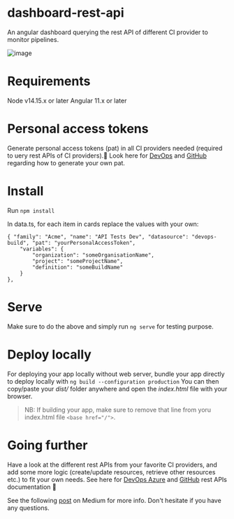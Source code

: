 # dashboard-rest-api
An angular dashboard querying the rest API of different CI provider to monitor pipelines. 

![image](https://user-images.githubusercontent.com/57441858/118363188-802a2e00-b593-11eb-9c04-0c9d50ad3ed7.png)

# Requirements

Node v14.15.x or later
Angular 11.x or later

# Personal access tokens

Generate personal access tokens (pat) in all CI providers needed (required to uery rest APIs of CI providers).🔑
Look here for [DevOps](https://docs.microsoft.com/en-us/azure/devops/organizations/accounts/use-personal-access-tokens-to-authenticate?view=azure-devops&tabs=preview-page) and [GitHub](https://docs.github.com/en/github/authenticating-to-github/creating-a-personal-access-token) regarding how to generate your own pat.

# Install

Run ```npm install```

In data.ts, for each item in cards replace the values with your own:

```
{ "family": "Acme", "name": "API Tests Dev", "datasource": "devops-build", "pat": "yourPersonalAccessToken", 
    "variables": {
        "organization": "someOrganisationName",
        "project": "someProjectName",
        "definition": "someBuildName"
    } 
},
```

# Serve

Make sure to do the above and simply run ```ng serve``` for testing purpose.

# Deploy locally

 For deploying your app locally without web server, bundle your app directly to deploy locally with ```ng build --configuration production```
 You can then copy/paste your _dist/_ folder anywhere and open the _index.html_ file with your browser.

> NB: If building your app, make sure to remove that line from yoru index.html file ```<base href="/">```.

# Going further

Have a look at the different rest APIs from your favorite CI providers, and add some more logic (create/update resources, retrieve other resources etc.) to fit your own needs.
See here for [DevOps Azure](https://docs.microsoft.com/en-us/rest/api/azure/devops/) and [GitHub](https://docs.github.com/en/rest/reference) rest APIs documentation :toolbox:

See the following [post](https://clementjoye.medium.com/build-a-local-dashboard-to-overview-your-different-pipelines-902046b34f0c) on Medium for more info.
Don't hesitate if you have any questions.
